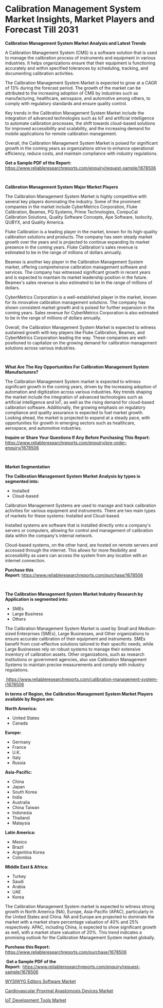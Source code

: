 <p><h1>Calibration Management System Market Insights, Market Players and Forecast Till 2031</h1></p><p><strong>Calibration Management System Market Analysis and Latest Trends</strong></p>
<p><p>A Calibration Management System (CMS) is a software solution that is used to manage the calibration process of instruments and equipment in various industries. It helps organizations ensure that their equipment is functioning accurately and within specified tolerances by scheduling, tracking, and documenting calibration activities.</p><p>The Calibration Management System Market is expected to grow at a CAGR of 13% during the forecast period. The growth of the market can be attributed to the increasing adoption of CMS by industries such as manufacturing, healthcare, aerospace, and automotive among others, to comply with regulatory standards and ensure quality control.</p><p>Key trends in the Calibration Management System Market include the integration of advanced technologies such as IoT and artificial intelligence to automate calibration processes, the shift towards cloud-based solutions for improved accessibility and scalability, and the increasing demand for mobile applications for remote calibration management.</p><p>Overall, the Calibration Management System Market is poised for significant growth in the coming years as organizations strive to enhance operational efficiency, reduce costs, and maintain compliance with industry regulations.</p></p>
<p><strong>Get a Sample PDF of the Report:&nbsp;</strong> <a href="https://www.reliableresearchreports.com/enquiry/request-sample/1678506">https://www.reliableresearchreports.com/enquiry/request-sample/1678506</a></p>
<p>&nbsp;</p>
<p><strong>Calibration Management System Major Market Players</strong></p>
<p><p>The Calibration Management System Market is highly competitive with several key players dominating the industry. Some of the prominent companies in the market include CyberMetrics Corporation, Fluke Calibration, Beamex, PQ Systems, Prime Technologies, CompuCal Calibration Solutions, Quality Software Concepts, Ape Software, Isolocity, QUBYX, and Quality America.</p><p>Fluke Calibration is a leading player in the market, known for its high-quality calibration solutions and products. The company has seen steady market growth over the years and is projected to continue expanding its market presence in the coming years. Fluke Calibration's sales revenue is estimated to be in the range of millions of dollars annually.</p><p>Beamex is another key player in the Calibration Management System market, offering comprehensive calibration management software and services. The company has witnessed significant growth in recent years and is expected to maintain its market leadership position in the future. Beamex's sales revenue is also estimated to be in the range of millions of dollars.</p><p>CyberMetrics Corporation is a well-established player in the market, known for its innovative calibration management solutions. The company has shown consistent market growth and is poised for further expansion in the coming years. Sales revenue for CyberMetrics Corporation is also estimated to be in the range of millions of dollars annually.</p><p>Overall, the Calibration Management System Market is expected to witness sustained growth with key players like Fluke Calibration, Beamex, and CyberMetrics Corporation leading the way. These companies are well-positioned to capitalize on the growing demand for calibration management solutions across various industries.</p></p>
<p>&nbsp;</p>
<p><strong>What Are The Key Opportunities For Calibration Management System Manufacturers?</strong></p>
<p><p>The Calibration Management System market is expected to witness significant growth in the coming years, driven by the increasing adoption of automation and digitization across various industries. Key trends shaping the market include the integration of advanced technologies such as artificial intelligence and IoT, as well as the rising demand for cloud-based calibration software. Additionally, the growing emphasis on regulatory compliance and quality assurance is expected to fuel market growth. Looking ahead, the market is projected to expand at a steady pace, with opportunities for growth in emerging sectors such as healthcare, aerospace, and automotive industries.</p></p>
<p><strong>Inquire or Share Your Questions If Any Before Purchasing This Report:</strong> <a href="https://www.reliableresearchreports.com/enquiry/pre-order-enquiry/1678506">https://www.reliableresearchreports.com/enquiry/pre-order-enquiry/1678506</a></p>
<p>&nbsp;</p>
<p><strong>Market Segmentation</strong></p>
<p><strong>The Calibration Management System Market Analysis by types is segmented into:</strong></p>
<p><ul><li>Installed</li><li>Cloud-based</li></ul></p>
<p><p>Calibration Management Systems are used to manage and track calibration activities for various equipment and instruments. There are two main types of markets for these systems: Installed and Cloud-based. </p><p>Installed systems are software that is installed directly onto a company's servers or computers, allowing for control and management of calibration data within the company's internal network. </p><p>Cloud-based systems, on the other hand, are hosted on remote servers and accessed through the internet. This allows for more flexibility and accessibility as users can access the system from any location with an internet connection.</p></p>
<p><strong>Purchase this Report:&nbsp;</strong><a href="https://www.reliableresearchreports.com/purchase/1678506">https://www.reliableresearchreports.com/purchase/1678506</a></p>
<p>&nbsp;</p>
<p><strong>The Calibration Management System Market Industry Research by Application is segmented into:</strong></p>
<p><ul><li>SMEs</li><li>Large Business</li><li>Others</li></ul></p>
<p><p>The Calibration Management System Market is used by Small and Medium-sized Enterprises (SMEs), Large Businesses, and Other organizations to ensure accurate calibration of their equipment and instruments. SMEs benefit from cost-effective solutions tailored to their specific needs, while Large Businesses rely on robust systems to manage their extensive inventory of calibration assets. Other organizations, such as research institutions or government agencies, also use Calibration Management Systems to maintain precise measurements and comply with industry regulations.</p></p>
<p><a href="https://www.reliableresearchreports.com/calibration-management-system-r1678506">&nbsp;https://www.reliableresearchreports.com/calibration-management-system-r1678506</a></p>
<p><strong>In terms of Region, the Calibration Management System Market Players available by Region are:</strong></p>
<p>
    <p> <strong> North America: </strong>
        <ul>
            <li>United States</li>
            <li>Canada</li>
        </ul>
        </p> 
    <p> <strong> Europe: </strong>
        <ul>
            <li>Germany</li>
            <li>France</li>
            <li>U.K.</li>
            <li>Italy</li>
            <li>Russia</li>
        </ul>
        </p> 
    <p> <strong> Asia-Pacific: </strong>
        <ul>
            <li>China</li>
            <li>Japan</li>
            <li>South Korea</li>
            <li>India</li>
            <li>Australia</li>
            <li>China Taiwan</li>
            <li>Indonesia</li>
            <li>Thailand</li>
            <li>Malaysia</li>
        </ul>
        </p> 
    <p> <strong> Latin America: </strong>
        <ul>
            <li>Mexico</li>
            <li>Brazil</li>
            <li>Argentina Korea</li>
            <li>Colombia</li>
        </ul>
        </p> 
    <p> <strong> Middle East & Africa: </strong>
        <ul>
            <li>Turkey</li>
            <li>Saudi</li>
            <li>Arabia</li>
            <li>UAE</li>
            <li>Korea</li>
        </ul>
    </p>
    </p>
<p><p>The Calibration Management System market is expected to witness strong growth in North America (NA), Europe, Asia-Pacific (APAC), particularly in the United States and China. NA and Europe are projected to dominate the market with a market share percentage valuation of 40% and 25% respectively. APAC, including China, is expected to show significant growth as well, with a market share valuation of 20%. This trend indicates a promising outlook for the Calibration Management System market globally.</p></p>
<p><strong>Purchase this Report: </strong><a href="https://www.reliableresearchreports.com/purchase/1678506">https://www.reliableresearchreports.com/purchase/1678506</a></p>
<p>&nbsp;<strong>Get a Sample PDF of the Report:&nbsp;&nbsp;</strong><a href="https://www.reliableresearchreports.com/enquiry/request-sample/1678506">https://www.reliableresearchreports.com/enquiry/request-sample/1678506</a></p>
<p><strong></strong></p>
<p><p><a href="https://github.com/BryceTownsendr/Market-Research-Report-List-5/blob/main/wysiwyg-editors-software-market.md">WYSIWYG Editors Software Market</a></p><p><a href="https://view.publitas.com/reportprime-1/global-cardiovascular-proximal-anastomosis-devices-industry-research-report-competitive-landscape-market-size-regional-status-and-prospect-forecast-2024-2031/">Cardiovascular Proximal Anastomosis Devices Market</a></p><p><a href="https://github.com/caicuccucga/Market-Research-Report-List-1/blob/main/iot-development-tools-market.md">IoT Development Tools Market</a></p></p>